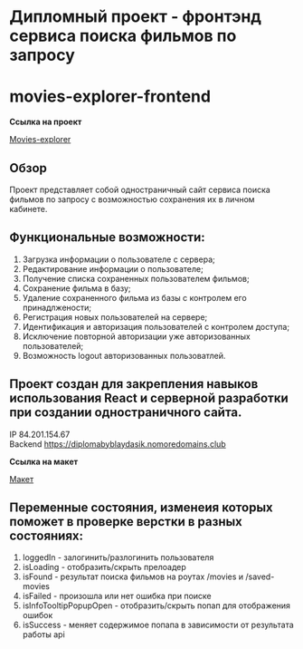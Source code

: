 # Дипломный проект - фронтэнд сервиса поиска фильмов по запросу

# movies-explorer-frontend

**Ссылка на проект**

[Movies-explorer](https://diplomabyblaydasik.nomoredomains.club)

## Обзор

Проект представляет собой одностраничный сайт сервиса поиска фильмов по запросу с возможностью сохранения их в личном кабинете.

## Функциональные возможности:

1. Загрузка информации о пользователе с сервера;
2. Редактирование информации о пользователе;
3. Получение списка сохраненных пользователем фильмов;
4. Сохранение фильма в базу;
5. Удаление сохраненного фильма из базы с контролем его принадлжености;
6. Регистрация новых пользователей на сервере;
7. Идентификация и авторизация пользователей с контролем доступа;
8. Исключение повторной авторизации уже авторизованных пользователей;
9. Возможность logout авторизованных пользоватлей.

## Проект создан для закрепления навыков использования React и серверной разработки при создании одностраничного сайта.

IP 84.201.154.67  
Backend https://diplomabyblaydasik.nomoredomains.club

**Ссылка на макет**

[Макет](https://disk.yandex.ru/d/Qy0fsY4VJyR84w)

## Переменные состояния, изменеия которых поможет в проверке верстки в разных состояниях:

1. loggedIn - залогинить/разлогинить пользователя
2. isLoading - отобразить/скрыть прелоадер
3. isFound - результат поиска фильмов на роутах /movies и /saved-movies
4. isFailed - произошла или нет ошибка при поиске
5. isInfoTooltipPopupOpen - отобразить/скрыть попап для отображения ошибок
6. isSuccess - меняет содержимое попапа в зависимости от результата работы api
